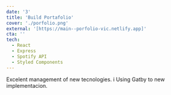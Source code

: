 ```yaml
---
date: '3'
title: 'Build Portafolio'
cover: './porfolio.png'
external: '[https://main--porfolio-vic.netlify.app]'
cta: ''
tech:
  - React
  - Express
  - Spotify API
  - Styled Components
---
```


Excelent management of new tecnologies.
i Using Gatby to new implementacion.
